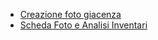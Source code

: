 - [Creazione foto giacenza](Sorgenti/OJ/PGM/P_GMFO01)
- [Scheda Foto e Analisi Inventari](Sorgenti/MB/SCP_SCH/GMANIN)

